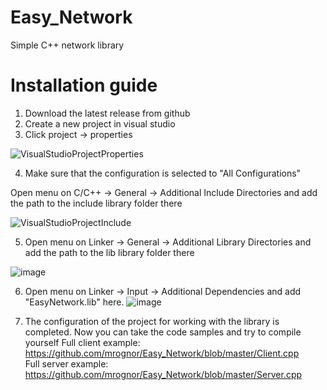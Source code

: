 # Easy_Network
Simple C++ network library
# Installation guide
1. Download the latest release from github
2. Create a new project in visual studio
3. Click project -> properties

![VisualStudioProjectProperties](https://user-images.githubusercontent.com/47296449/165805905-60992708-92ed-4107-a858-e94e13581369.png)

4. Make sure that the configuration is selected to "All Configurations"

Open menu on C/C++ -> General -> Additional Include Directories
and add the path to the include library folder there

![VisualStudioProjectInclude](https://user-images.githubusercontent.com/47296449/165806651-ee06a01e-4438-4b5b-a2e9-bf17fd1a938d.png)

5. Open menu on Linker -> General -> Additional Library Directories
and add the path to the lib library folder there

![image](https://user-images.githubusercontent.com/47296449/165807739-68487caa-84ea-4caf-8630-63198174dea2.png)

6. Open menu on Linker -> Input -> Additional Dependencies and add "EasyNetwork.lib" here. 
![image](https://user-images.githubusercontent.com/47296449/165808413-9a2e783d-5a25-4829-858e-c48ed7267bac.png)

7. The configuration of the project for working with the library is completed. Now you can take the code samples and try to compile yourself
Full client example: https://github.com/mrognor/Easy_Network/blob/master/Client.cpp  
Full server example: https://github.com/mrognor/Easy_Network/blob/master/Server.cpp
